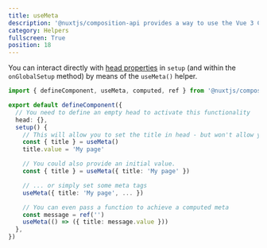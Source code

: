 ```yaml
---
title: useMeta
description: '@nuxtjs/composition-api provides a way to use the Vue 3 Composition API with Nuxt-specific features.'
category: Helpers
fullscreen: True
position: 18
---
```


You can interact directly with [head properties](https://nuxtjs.org/api/pages-head/) in `setup` (and within the `onGlobalSetup` method) by means of the `useMeta()` helper.

```ts
import { defineComponent, useMeta, computed, ref } from '@nuxtjs/composition-api'

export default defineComponent({
  // You need to define an empty head to activate this functionality
  head: {},
  setup() {
    // This will allow you to set the title in head - but won't allow you to read its state outside of this component.
    const { title } = useMeta()
    title.value = 'My page'

    // You could also provide an initial value.
    const { title } = useMeta({ title: 'My page' })

    // ... or simply set some meta tags
    useMeta({ title: 'My page', ... })

    // You can even pass a function to achieve a computed meta
    const message = ref('')
    useMeta(() => ({ title: message.value }))
  },
})
```
